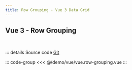 ```yaml
---
title: Row Grouping - Vue 3 Data Grid
---
```



## Vue 3 - Row Grouping

<br />

<script setup lang="ts">
import Example from '@/demo/vue/vue.row-grouping.vue';
</script>

<div class="example-container">
<Example />
</div>

::: details <span class="source-btn">Source code</span> <span class="external"> [Git](https://github.com/revolist/revogrid-docs/tree/main/demo/vue/vue.row-grouping.vue) </span>


::: code-group
<<< @/demo/vue/vue.row-grouping.vue
:::
